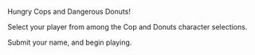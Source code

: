 

Hungry Cops and Dangerous Donuts!


Select your player from among the Cop and Donuts character selections.

Submit your name, and begin playing.
